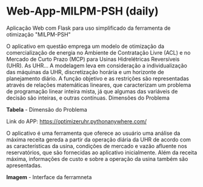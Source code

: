 # Web-App-MILPM-PSH (daily)
Aplicação Web com Flask para uso simplificado da ferramenta de otimização "MILPM-PSH"

O aplicativo em questão emprega um modelo de otimização da comercialização de energia no Ambiente de Contratação Livre (ACL) e no Mercado de Curto Prazo (MCP) para Usinas Hidrelétricas Reversíveis (UHR).
As UHR...
A modelagem leva em consideração a individualização das máquinas da UHR, discretização horária e um horizonte de planejamento diário. A função objetivo e as restrições são representadas através de relações matemáticas lineares, que caracterizam um problema de programação linear inteira mista, já que algumas das variáveis de decisão são inteiras, e outras contínuas. Dimensões do Problema

**Tabela** - Dimensão do Problema

Link do APP: https://optimizeruhr.pythonanywhere.com/

O aplicativo é uma ferramenta que oferece ao usuário uma análise da máxima receita gereda a partir da operação diária da UHR
de acordo com as características da usina, condições de mercado e vazão afluente nos reservatórios, que são fornecidas
ao aplicativo inicialmente. Além da receita máxima, informações de custo e sobre a operação da usina também são apresentadas.

**Imagem** - Interface da ferramneta
